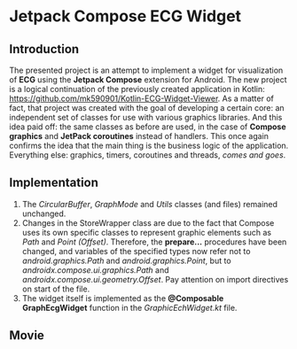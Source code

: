 # Jetpack Compose ECG Widget

## Introduction

The presented project is an attempt to implement a widget for visualization of __ECG__ using the __Jetpack Compose__ extension for Android.
The new project is a logical continuation of the previously created application in Kotlin: https://github.com/mk590901/Kotlin-ECG-Widget-Viewer. As a matter of fact, that project was created with the goal of developing a certain core: an independent set of classes for use with various graphics libraries. And this idea paid off: the same classes as before are used, in the case of __Compose graphics__ and __JetPack coroutines__ instead of handlers. This once again confirms the idea that the main thing is the business logic of the application. Everything else: graphics, timers, coroutines and threads, _comes and goes_.

## Implementation

1) The _CircularBuffer_, _GraphMode_ and _Utils_ classes (and files) remained unchanged.
2) Changes in the StoreWrapper class are due to the fact that Compose uses its own specific classes to represent graphic elements such as _Path_ and _Point (Offset)_. Therefore, the __prepare...__ procedures have been changed, and variables of the specified types now refer not to _android.graphics.Path_ and _android.graphics.Point_, but to _androidx.compose.ui.graphics.Path_ and _androidx.compose.ui.geometry.Offset_. Pay attention on import directives on start of the file.
3) The widget itself is implemented as the __@Composable GraphEcgWidget__ function in the _GraphicEchWidget.kt_ file.

## Movie


